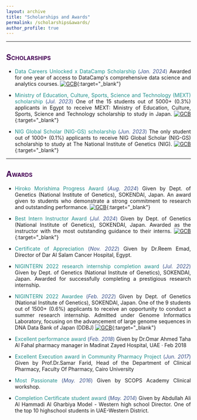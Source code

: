 ```yaml
---
layout: archive
title: "Scholarships and Awards"
permalink: /scholarships&awards/
author_profile: true
---
```

<style> body {text-align: justify} </style> <!-- Justify text. -->

------
## <span style="font-variant:small-caps;"><span style="color:#440154">**Scholarships**</span></span>

* <span style="color:#21908C">Data Careers Unlocked x DataCamp Scholarship</span> <span style="color:#3B528B">(*Jan. 2024*)</span> Awarded for one year of access to DataCamp's comprehensive data science and analytics courses. [![GCB](https://img.shields.io/badge/Link-Scholarship-2ECC71.svg)](https://datacareersunlocked.org/){:target="_blank"} <br>

* <span style="color:#21908C">Ministry of Education, Culture, Sports, Science and Technology (MEXT) scholarship</span> <span style="color:#3B528B">(*Jul. 2023*)</span> One of the 15 students out of 5000+ (0.3%) applicants in Egypt to receive MEXT: Ministry of Education, Culture, Sports, Science and Technology scholarship to study in Japan. [![GCB](https://img.shields.io/badge/Link-Scholarship-2ECC71.svg)](https://www.mext.go.jp/en/policy/education/highered/title02/detail02/sdetail02/1373897.htm){:target="_blank"} <be>

* <span style="color:#21908C">NIG Global Scholar (NIG-GS) scholarship</span> <span style="color:#3B528B">(*Jun. 2023*)</span> The only student out of 1000+ (0.1%) applicants to receive NIG Global Scholar (NIG-GS) scholarship to study at The National Institute of Genetics (NIG). [![GCB](https://img.shields.io/badge/Link-Scholarship-2ECC71.svg)](https://www.nig.ac.jp/nig/phd-program/admissions-top/admissions/nig-gs){:target="_blank"} <br>

------
## <span style="font-variant:small-caps;"><span style="color:#440154">**Awards**</span></span>

* <span style="color:#21908C">Hiroko Morishima Progress Award</span> <span style="color:#3B528B">(*Aug. 2024*)</span> Given by Dept. of Genetics (National Institute of Genetics), SOKENDAI, Japan. An award given to students who demonstrate a strong commitment to research and outstanding performance. [![GCB](https://img.shields.io/badge/Link-Award-2ECC71.svg)](http://www.nig.ac.jp/nig/phd-program/main-page-top/various-aids-to-students/progress-award){:target="_blank"} <br>

* <span style="color:#21908C">Best Intern Instructor Award</span> <span style="color:#3B528B">(*Jul. 2024*)</span> Given by Dept. of Genetics (National Institute of Genetics), SOKENDAI, Japan. Awarded as the instructor with the most outstanding guidance to their interns. [![GCB](https://img.shields.io/badge/Link-Award-2ECC71.svg)](https://www.nig.ac.jp/nig/research/seminer?id=1592){:target="_blank"} <be>

* <span style="color:#21908C">Certificate of Appreciation</span> <span style="color:#3B528B">(*Nov. 2022*)</span> Given by Dr.Reem Emad, Director of Dar Al Salam Cancer Hospital, Egypt.

* <span style="color:#21908C">NIGINTERN 2022 research internship completion award</span> <span style="color:#3B528B">(*Jul. 2022*)</span> Given by Dept. of Genetics (National Institute of Genetics), SOKENDAI, Japan. Awarded for successfully completing a prestigious research internship.<be>

* <span style="color:#21908C">NIGINTERN 2022 Awardee</span> <span style="color:#3B528B">(*Feb. 2022*)</span> Given by Dept. of Genetics (National Institute of Genetics), SOKENDAI, Japan. One of the 9 students out of 1500+ (0.6%) applicants to receive an opportunity to conduct a summer research internship. Admitted under Genome Informatics Laboratory, focusing on the advancement of large genome sequences in DNA Data Bank of Japan (DDBJ) [![GCB](https://img.shields.io/badge/Link-Award-2ECC71.svg)](https://www.nig.ac.jp/jimu/soken/intern/2022/message/essay/essay_04.html){:target="_blank"} <be>

* <span style="color:#21908C">Excellent performance award</span> <span style="color:#3B528B">(*Feb. 2018*)</span> Given by Dr.Omar Ahmed Taha Al Fahal pharmacy manager in Madinat Zayed Hospital, UAE · Feb 2018<be>

* <span style="color:#21908C">Excellent Execution award in Community Pharmacy Project</span> <span style="color:#3B528B">(*Jun. 2017*)</span> Given by Prof.Dr.Samar Farid, Head of the Department of Clinical Pharmacy, Faculty Of Pharmacy, Cairo University<be> 

* <span style="color:#21908C">Most Passionate</span> <span style="color:#3B528B">(*May. 2016*)</span> Given by SCOPS Academy Clinical workshop.<be>

* <span style="color:#21908C">Completion Certificate student award</span> <span style="color:#3B528B">(*May. 2014*)</span> Given by Abdullah Ali Al Hammadi Al Gharbiya Model - Western high school Director. One of the top 10 highschool students in UAE-Western District.<be>


